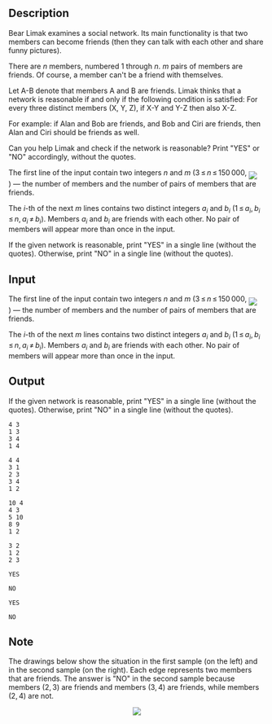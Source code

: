 ## Description

<div><p>Bear Limak examines a social network. Its main functionality is that two members can become friends (then they can talk with each other and share funny pictures).</p><p>There are <span class="tex-span"><i>n</i></span> members, numbered <span class="tex-span">1</span> through <span class="tex-span"><i>n</i></span>. <span class="tex-span"><i>m</i></span> pairs of members are friends. Of course, a member can't be a friend with themselves.</p><p>Let <span class="tex-font-style-tt">A-B</span> denote that members <span class="tex-font-style-tt">A</span> and <span class="tex-font-style-tt">B</span> are friends. Limak thinks that a network is <span class="tex-font-style-it">reasonable</span> if and only if the following condition is satisfied: For every three <span class="tex-font-style-bf">distinct</span> members (<span class="tex-font-style-tt">X</span>, <span class="tex-font-style-tt">Y</span>, <span class="tex-font-style-tt">Z</span>), if <span class="tex-font-style-tt">X-Y</span> and <span class="tex-font-style-tt">Y-Z</span> then also <span class="tex-font-style-tt">X-Z</span>.</p><p>For example: if Alan and Bob are friends, and Bob and Ciri are friends, then Alan and Ciri should be friends as well.</p><p>Can you help Limak and check if the network is reasonable? Print "<span class="tex-font-style-tt">YES</span>" or "<span class="tex-font-style-tt">NO</span>" accordingly, without the quotes.</p></div><div class="input-specification"><p>The first line of the input contain two integers <span class="tex-span"><i>n</i></span> and <span class="tex-span"><i>m</i></span> (<span class="tex-span">3 ≤ <i>n</i> ≤ 150 000</span>, <img align="middle" class="tex-formula" src="file://wEZOamWZ.png" style="max-width: 100.0%;max-height: 100.0%;">)&nbsp;— the number of members and the number of pairs of members that are friends.</p><p>The <span class="tex-span"><i>i</i></span>-th of the next <span class="tex-span"><i>m</i></span> lines contains two distinct integers <span class="tex-span"><i>a</i><sub class="lower-index"><i>i</i></sub></span> and <span class="tex-span"><i>b</i><sub class="lower-index"><i>i</i></sub></span> (<span class="tex-span">1 ≤ <i>a</i><sub class="lower-index"><i>i</i></sub>, <i>b</i><sub class="lower-index"><i>i</i></sub> ≤ <i>n</i>, <i>a</i><sub class="lower-index"><i>i</i></sub> ≠ <i>b</i><sub class="lower-index"><i>i</i></sub></span>). Members <span class="tex-span"><i>a</i><sub class="lower-index"><i>i</i></sub></span> and <span class="tex-span"><i>b</i><sub class="lower-index"><i>i</i></sub></span> are friends with each other. No pair of members will appear more than once in the input.</p></div><div class="output-specification"><p>If the given network is reasonable, print "<span class="tex-font-style-tt">YES</span>" in a single line (without the quotes). Otherwise, print "<span class="tex-font-style-tt">NO</span>" in a single line (without the quotes).</p></div>

## Input

<p>The first line of the input contain two integers <span class="tex-span"><i>n</i></span> and <span class="tex-span"><i>m</i></span> (<span class="tex-span">3 ≤ <i>n</i> ≤ 150 000</span>, <img align="middle" class="tex-formula" src="file://wEZOamWZ.png" style="max-width: 100.0%;max-height: 100.0%;">)&nbsp;— the number of members and the number of pairs of members that are friends.</p><p>The <span class="tex-span"><i>i</i></span>-th of the next <span class="tex-span"><i>m</i></span> lines contains two distinct integers <span class="tex-span"><i>a</i><sub class="lower-index"><i>i</i></sub></span> and <span class="tex-span"><i>b</i><sub class="lower-index"><i>i</i></sub></span> (<span class="tex-span">1 ≤ <i>a</i><sub class="lower-index"><i>i</i></sub>, <i>b</i><sub class="lower-index"><i>i</i></sub> ≤ <i>n</i>, <i>a</i><sub class="lower-index"><i>i</i></sub> ≠ <i>b</i><sub class="lower-index"><i>i</i></sub></span>). Members <span class="tex-span"><i>a</i><sub class="lower-index"><i>i</i></sub></span> and <span class="tex-span"><i>b</i><sub class="lower-index"><i>i</i></sub></span> are friends with each other. No pair of members will appear more than once in the input.</p>

## Output

<p>If the given network is reasonable, print "<span class="tex-font-style-tt">YES</span>" in a single line (without the quotes). Otherwise, print "<span class="tex-font-style-tt">NO</span>" in a single line (without the quotes).</p>





```input1
4 3
1 3
3 4
1 4

```




```input2
4 4
3 1
2 3
3 4
1 2

```




```input3
10 4
4 3
5 10
8 9
1 2

```




```input4
3 2
1 2
2 3

```




```output1
YES

```




```output2
NO

```




```output3
YES

```




```output4
NO

```



## Note

<p>The drawings below show the situation in the first sample (on the left) and in the second sample (on the right). Each edge represents two members that are friends. The answer is "<span class="tex-font-style-tt">NO</span>" in the second sample because members <span class="tex-span">(2, 3)</span> are friends and members <span class="tex-span">(3, 4)</span> are friends, while members <span class="tex-span">(2, 4)</span> are not.</p><center> <img class="tex-graphics" src="file://oUwSNm5K.png" style="max-width: 100.0%;max-height: 100.0%;"> </center>
